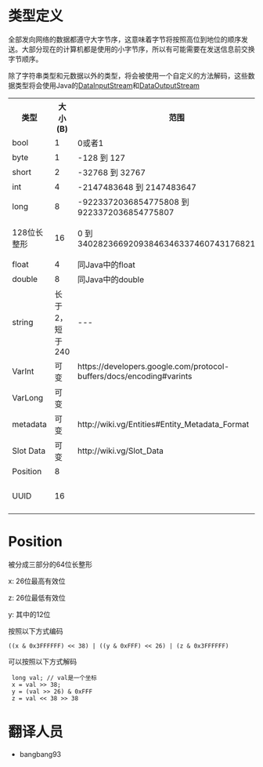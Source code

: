 # 类型定义
全部发向网络的数据都遵守大字节序，这意味着字节将按照高位到地位的顺序发送。大部分现在的计算机都是使用的小字节序，所以有可能需要在发送信息前交换字节顺序。

除了字符串类型和元数据以外的类型，将会被使用一个自定义的方法解码，这些数据类型将会使用Java的[DataInputStream](http://download.oracle.com/javase/1.4.2/docs/api/java/io/DataInputStream.html)和[DataOutputStream](http://download.oracle.com/javase/1.4.2/docs/api/java/io/DataOutputStream.html)

<table>
	<tr>
		<th>类型</th>
		<th>大小(B)</th>
		<th>范围</th>
		<th>备注</th>
	</tr>
	<tr>
		<td>bool</td>
		<td>1</td>
		<td>0或者1</td>
		<td>值只可能为true(0x01)或者false(0x00)</td>
	</tr>
	<tr>
		<td>byte</td>
		<td>1</td>
		<td>-128 到 127</td>
		<td>有符号，补码存储</td>
	</tr>
	<tr>
		<td>short</td>
		<td>2</td>
		<td>-32768 到 32767</td>
		<td>有符号，补码存储</td>
	</tr>
	<tr>
		<td>int</td>
		<td>4</td>
		<td>-2147483648 到 2147483647</td>
		<td>有符号，补码存储</td>
	</tr>
	<tr>
		<td>long</td>
		<td>8</td>
		<td>-9223372036854775808 到 9223372036854775807</td>
		<td>有符号，补码存储</td>
	</tr>
	<tr>
		<td>128位长整形</td>
		<td>16</td>
		<td>0 到 340282366920938463463374607431768211455</td>
		<td>有符号，补码存储，在[0x2C](#Spawn Global Entity)。在原版服务端中其实是通过发送两个长整形实现的</td>
	</tr>
	<tr>
		<td>float</td>
		<td>4</td>
		<td>同Java中的float</td>
		<td>单精度32位IEEE754浮点类型</td>
	</tr>
	<tr>
		<td>double</td>
		<td>8</td>
		<td>同Java中的double</td>
		<td>双精度64位IEEE754浮点类型</td>
	</tr>
	<tr>
		<td>string</td>
		<td>长于2，短于240</td>
		<td>---</td>
		<td>UTF-8编码的字符串，首位是字符串长度</td>
	</tr>
	<tr>
		<td>VarInt</td>
		<td>可变</td>
		<td>https://developers.google.com/protocol-buffers/docs/encoding#varints </td>
		<td>中文解释：http://zlx19900228.iteye.com/blog/1058659</td>
	</tr>
	<tr>
		<td>VarLong</td>
		<td>可变</td>
		<td></td>
		<td>除了变成长整形以外和VarInt一样</td>
	</tr>
	<tr>
		<td>metadata</td>
		<td>可变</td>
		<td>http://wiki.vg/Entities#Entity_Metadata_Format</td>
		<td>中文翻译TODO</td>
	</tr>
	<tr>
		<td>Slot Data</td>
		<td>可变</td>
		<td>http://wiki.vg/Slot_Data</td>
		<td>中文翻译TODO</td>
	</tr>
	<tr>
		<td>Position</td>
		<td>8</td>
		<td></td>
		<td>见下方解释</td>
	</tr>
	<tr>
		<td>UUID</td>
		<td>16</td>
		<td></td>
		<td>由两个长整形组成，this.writeLong(uuid.getMostSignificantBits()); this.writeLong(uuid.getLeastSignificantBits());</td>
	</tr>

</table>

# Position
被分成三部分的64位长整形

x: 26位最高有效位

z: 26位最低有效位

y: 其中的12位

按照以下方式编码

    ((x & 0x3FFFFFF) << 38) | ((y & 0xFFF) << 26) | (z & 0x3FFFFFF)

可以按照以下方式解码

     long val; // val是一个坐标
     x = val >> 38;
     y = (val >> 26) & 0xFFF
     z = val << 38 >> 38

# 翻译人员
- bangbang93